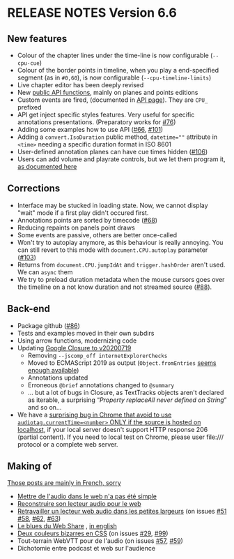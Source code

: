 RELEASE NOTES Version 6.6
=========================

New features
------------

 * Colour of the chapter lines under the time-line is now configurable (`--cpu-cue`)
 * Colour of the border points in timeline, when you play a end-specified segment (as in `#0,60`), is now configurable (`--cpu-timeline-limits`)
 * Live chapter editor has been deeply revised
 * New [public API functions](./API.md), mainly on planes and points editions
 * Custom events are fired, (documented in [API page](./API.md)). They are `CPU_` prefixed
 * API get inject specific styles features. Very useful for specific annotations presentations. (Preparatory works for [#76](#76)) 
 * Adding some examples how to use API ([#66](#66), [#101](#101))
 * Adding a `convert.IsoDuration` public method, `datetime=""` attribute in `<time>` needing a specific duration format in ISO 8601
 * User-defined annotation planes can have cue times hidden ([#106](#106))
 * Users can add volume and playrate controls, but we let them program it, [as documented here](examples/API_insert_annotations.html)

Corrections
-----------

 * Interface may be stucked in loading state. Now, we cannot display "wait" mode if a first play didn't occured first.
 * Annotations points are sorted by timecode ([#68](#68))
 * Reducing repaints on panels point draws
 * Some events are passive, others are better once-called
 * Won't try to autoplay anymore, as this behaviour is really annoying. You can still revert to this mode with `document.CPU.autoplay` parameter ([#103](#103))
 * Returns from `document.CPU.jumpIdAt` and `trigger.hashOrder` aren't used. We can `async` them
 * We try to preload duration metadata when the mouse cursors goes over the timeline on a not know duration and not streamed source ([#88](#88)).

Back-end
--------

 * Package github ([#86](#86))
 * Tests and examples moved in their own subdirs
 * Using arrow functions, modernizing code
 * Updating [Google Closure to v20200719](https://dl.google.com/closure-compiler/compiler-20200719.tar.gz)
   * Removing `--jscomp_off internetExplorerChecks`
   * Moved to ECMAScript 2019 as output (`Object.fromEntries` [seems enough available](https://caniuse.com/?search=fromEntries))
   * Annotations updated
   * Erroneous `@brief` annotations changed to `@summary`
   * … but a lot of bugs in Closure, as TextTracks objects aren't declared as iterable, a surprising “*Property replaceAll never defined on String*” and so on…
 * We have a [surprising bug in Chrome that avoid to use `audiotag.currentTime=<number>` ONLY if the source is hosted on localhost](https://stackoverflow.com/questions/52620284/make-html5-video-start-at-specified-currenttime-in-chrome), if your local server doesn't support HTTP response 206 (partial content). If you need to local test on Chrome, please user file:/// protocol or a complete web server.

Making of
---------

[Those posts are mainly in French, sorry](https://dascritch.net/serie/cpu-audio)

 * [Mettre de l'audio dans le web n'a pas été simple](https://dascritch.net/post/2018/11/06/Mettre-de-l-audio-dans-le-web-n-a-pas-%C3%A9t%C3%A9-simple)
 * [Reconstruire son lecteur audio pour le web](https://dascritch.net/post/2018/11/06/Reconstruire-son-lecteur-audio-pour-le-web)
 * [Retravailler un lecteur web audio dans les petites largeurs](https://dascritch.net/post/2019/06/05/Retravailler-un-lecteur-web-audio-dans-les-petites-largeurs) (on issues [#51](#51) [#58](#58), [#62](#62), [#63](#63))
 * [Le blues du Web Share](https://dascritch.net/post/2019/06/18/Le-blues-du-navigator.share) , [in english](https://dascritch.net/post/2019/06/26/We-need-Web-Share)
 * [Deux couleurs bizarres en CSS](https://dascritch.net/post/2019/11/13/Deux-couleurs-bizarres-en-CSS) (on issues [#29](#29), [#99](#99))
 * Tout-terrain WebVTT pour de l'audio (on issues [#57](#57), [#59](#59))
 * Dichotomie entre podcast et web sur l'audience

